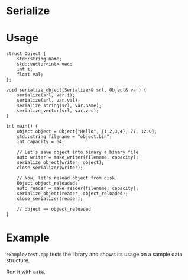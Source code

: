 # Serialize

# Usage
```
struct Object {
    std::string name;
    std::vector<int> vec;
    int i;
    float val;
};

void serialize_object(Serializer& srl, Object& var) {
    serialize(srl, var.i);
    serialize(srl, var.val);
    serialize_string(srl, var.name);
    serialize_vector(srl, var.vec);
}

int main() {
    Object object = Object{"Hello", {1,2,3,4}, 77, 12.0};
    std::string filename = "object.bin";
    int capacity = 64;
    
    // Let's save object into binary a binary file.
    auto writer = make_writer(filename, capacity);
    serialize_object(writer, object);
    close_serializer(writer);

    // Now, let's reload object from disk.
    Object object_reloaded;
    auto reader = make_reader(filename, capacity);
    serialize_object(reader, object_reloaded);
    close_serializer(reader);

    // object == object_reloaded
}
```

# Example
`example/test.cpp` tests the library and shows its usage on a sample data structure.

Run it with `make`.

